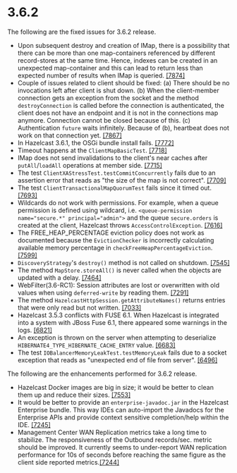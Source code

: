 
# 3.6.2

The following are the fixed issues for 3.6.2 release.

- Upon subsequent destroy and creation of IMap, there is a possibility that there can be more than one map-containers referenced by different record-stores at the same time. Hence, indexes can be created in an unexpected map-container and this can lead to return less than expected number of results when IMap is queried. <a href="https://github.com/hazelcast/hazelcast/pull/7874" target="_blank">[7874]</a>
- Couple of issues related to client should be fixed: (a) There should be no invocations left after client is shut down. (b) When the client-member connection gets an exception from the socket and the method `destroyConnection` is called before the connection is authenticated, the client does not have an endpoint and it is not in the connections map anymore. Connection cannot be closed because of this. (c) Authentication `future` waits infinitely. Because of (b), heartbeat does not work on that connection yet. <a href="https://github.com/hazelcast/hazelcast/pull/7867" target="_blank">[7867]</a>
- In Hazelcast 3.6.1, the OSGi bundle install fails. <a href="https://github.com/hazelcast/hazelcast/issues/7772" target="_blank">[7772]</a>
- Timeout happens at the `ClientMapBasicTest`. <a href="https://github.com/hazelcast/hazelcast/issues/7718" target="_blank">[7718]</a>
- IMap does not send invalidations to the client's near caches after `putAll`/`loadAll` operations at member side. <a href="https://github.com/hazelcast/hazelcast/issues/7715" target="_blank">[7715]</a>
- The test `ClientXAStressTest.testCommitConcurrently` fails due to an assertion error that reads as "the size of the map is not correct". <a href="https://github.com/hazelcast/hazelcast/issues/7709" target="_blank">[7709]</a>
- The test `ClientTransactionalMapQuorumTest` fails since it timed out. <a href="https://github.com/hazelcast/hazelcast/issues/7693" target="_blank">[7693]</a>
- Wildcards do not work with permissions. For example, when a queue permission is defined using wildcard, i.e. `<queue-permission name="secure.*" principal="admin">` and the queue `secure.orders` is created at the client, Hazelcast throws `AccessControlException`. <a href="https://github.com/hazelcast/hazelcast/issues/7616" target="_blank">[7616]</a>
- The FREE_HEAP_PERCENTAGE eviction policy does not work as documented because the `EvictionChecker` is incorrectly calculating available memory percentage in `checkFreeHeapPercentageEviction`. <a href="https://github.com/hazelcast/hazelcast/issues/7599" target="_blank">[7599]</a>
- `DiscoveryStrategy`'s `destroy()` method is not called on shutdown. <a href="https://github.com/hazelcast/hazelcast/issues/7545" target="_blank">[7545]</a>
- The method `MapStore.storeAll()` is never called when the objects are updated with a delay. <a href="https://github.com/hazelcast/hazelcast/issues/7464" target="_blank">[7464]</a>
- WebFilter(3.6-RC1): Session attributes are lost or overwritten with old values when using `deferred-write` by reading them. <a href="https://github.com/hazelcast/hazelcast/issues/7291" target="_blank">[7291]</a>
- The method `HazelcastHttpSession.getAttributeNames()` returns entries that were only read but not written. <a href="https://github.com/hazelcast/hazelcast/issues/7033" target="_blank">[7033]</a>
- Hazelcast 3.5.3 conflicts with FUSE 6.1. When Hazelcast is integrated into a system with JBoss Fuse 6.1, there appeared some warnings in the logs. <a href="https://github.com/hazelcast/hazelcast/issues/6821" target="_blank">[6821]</a>
- An exception is thrown on the server when attempting to deserialize `HIBERNATE4_TYPE_HIBERNATE_CACHE_ENTRY` value. <a href="https://github.com/hazelcast/hazelcast/issues/6683" target="_blank">[6683]</a>
- The test `IOBalancerMemoryLeakTest.testMemoryLeak` fails due to a socket exception that reads as "unexpected end of file from server".  <a href="https://github.com/hazelcast/hazelcast/issues/6496" target="_blank">[6496]</a>


The following are the enhancements performed for 3.6.2 release.

- Hazelcast Docker images are big in size; it would be better to clean them up and reduce their sizes. <a href="https://github.com/hazelcast/hazelcast/issues/7553" target="_blank">[7553]</a>
- It would be better to provide an `enterprise-javadoc.jar` in the Hazelcast Enterprise bundle. This way IDEs can auto-import the Javadocs for the Enterprise APIs and provide context sensitive completion/help within the IDE. <a href="https://github.com/hazelcast/hazelcast/issues/7245" target="_blank">[7245]</a>
- Management Center WAN Replication metrics take a long time to stabilize. The responsiveness of the Outbound records/sec. metric should be improved. It currently seems to under-report WAN replication performance for 10s of seconds before reaching the same figure as the client side reported metrics.<a href="https://github.com/hazelcast/hazelcast/issues/7244" target="_blank">[7244]</a>
